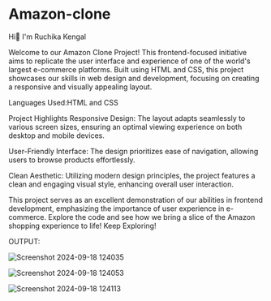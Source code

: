 # Amazon-clone
Hi👋 I'm Ruchika Kengal

Welcome to our Amazon Clone Project! This frontend-focused initiative aims to replicate the user interface and experience of one of the world's largest e-commerce platforms. Built using HTML and CSS, this project showcases our skills in web design and development, focusing on creating a responsive and visually appealing layout.

Languages Used:HTML and CSS

Project Highlights
Responsive Design: The layout adapts seamlessly to various screen sizes, ensuring an optimal viewing experience on both desktop and mobile devices.

User-Friendly Interface: The design prioritizes ease of navigation, allowing users to browse products effortlessly.

Clean Aesthetic: Utilizing modern design principles, the project features a clean and engaging visual style, enhancing overall user interaction.

This project serves as an excellent demonstration of our abilities in frontend development, emphasizing the importance of user experience in e-commerce. Explore the code and see how we bring a slice of the Amazon shopping experience to life!
Keep Exploring!

OUTPUT:

![Screenshot 2024-09-18 124035](https://github.com/user-attachments/assets/3f92e6a8-5c57-42cd-a5ea-8d81745fd708)

![Screenshot 2024-09-18 124053](https://github.com/user-attachments/assets/a163477c-947b-4bf6-910e-939e52c29b6c)

![Screenshot 2024-09-18 124113](https://github.com/user-attachments/assets/f20d8267-957f-4638-9e36-276619715cc9)


